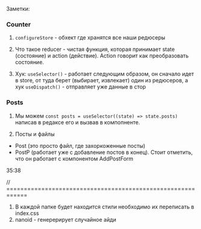 Заметки:

### Counter

1. `configureStore` - обхект где хранятся все наши редюсеры

2. Что такое reducer - чистая функция, которая принимает state (состояние) и action (действие). Action говорит как преобразовать состояние.

3. Хук: `useSelector()` - работает следующим образом, он сначало идет в store, от туда берет (выбирает, извлекает) один из редюсеров, а хук `useDispatch()` - отправляет уже данные в стор

### Posts

1. Мы можем `const posts = useSelector((state) => state.posts)` написав в редаксе его и вызвав в компопненте.

2. Посты и файлы

- Post (это просто файл, где захоркоженные посты)
- PostP (работает уже с добавление постов в конец). Стоит отметить, что он работает с компонентом AddPostForm

35:38

// ============================================================

1. В каждой папке будет находится стили необходимо их переписать в index.css
2. nanoid - генерерирует случайное айди

